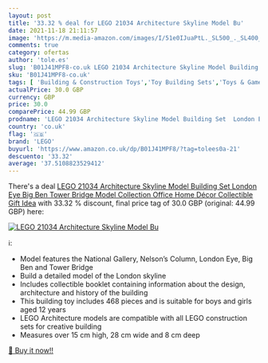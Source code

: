 ```yaml
---
layout: post
title: '33.32 % deal for LEGO 21034 Architecture Skyline Model Bu'
date: 2021-11-18 21:11:57
image: 'https://m.media-amazon.com/images/I/51e0IJuaPtL._SL500_._SL400_.jpg'
comments: true
category: ofertas
author: 'tole.es'
slug: 'B01J41MPF8-co.uk LEGO 21034 Architecture Skyline Model Building Set...'
sku: 'B01J41MPF8-co.uk'
tags: [ 'Building & Construction Toys','Toy Building Sets','Toys & Games','Toys Store','lego', ]
actualPrice: 30.0 GBP
currency: GBP
price: 30.0
comparePrice: 44.99 GBP
prodname: 'LEGO 21034 Architecture Skyline Model Building Set  London Eye  Big Ben  Tower Bridge Model Collection  Office Home Décor  Collectible Gift Idea'
country: 'co.uk'
flag: '🇬🇧'
brand: 'LEGO'
buyurl: 'https://www.amazon.co.uk/dp/B01J41MPF8/?tag=tolees0a-21'
descuento: '33.32'
average: '37.5108823529412'
---
```


There's a deal [LEGO 21034 Architecture Skyline Model Building Set  London Eye  Big Ben  Tower Bridge Model Collection  Office Home Décor  Collectible Gift Idea](https://www.amazon.co.uk/dp/B01J41MPF8/?tag=tolees0a-21)  with  33.32 % discount, final price tag of  30.0 GBP (original: 44.99 GBP) here:

[![LEGO 21034 Architecture Skyline Model Bu](https://m.media-amazon.com/images/I/51e0IJuaPtL._SL500_._SL400_.jpg)](https://www.amazon.co.uk/dp/B01J41MPF8/?tag=tolees0a-21)

ℹ️:

- Model features the National Gallery, Nelson’s Column, London Eye, Big Ben and Tower Bridge
- Build a detailed model of the London skyline
- Includes collectible booklet containing information about the design, architecture and history of the building
- This building toy includes 468 pieces and is suitable for boys and girls aged 12 years
- LEGO Architecture models are compatible with all LEGO construction sets for creative building
- Measures over 15 cm high, 28 cm wide and 8 cm deep

[🛒 Buy it now!!](https://www.amazon.co.uk/dp/B01J41MPF8/?tag=tolees0a-21)
